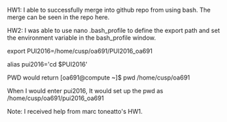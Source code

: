 
HW1: I able to successfully merge into github repo from using bash. The merge can be seen in the repo here.

HW2: I was able to use nano .bash_profile to define the export path and set the environment variable in the bash_profile window.
  
export PUI2016=/home/cusp/oa691/PUI2016_oa691

alias pui2016='cd $PUI2016'

PWD would return 
[oa691@compute ~]$ pwd
/home/cusp/oa691

When I would enter pui2016, It would  set up the pwd as /home/cusp/oa691/pui2016_oa691

Note: I received help from marc toneatto's HW1.
